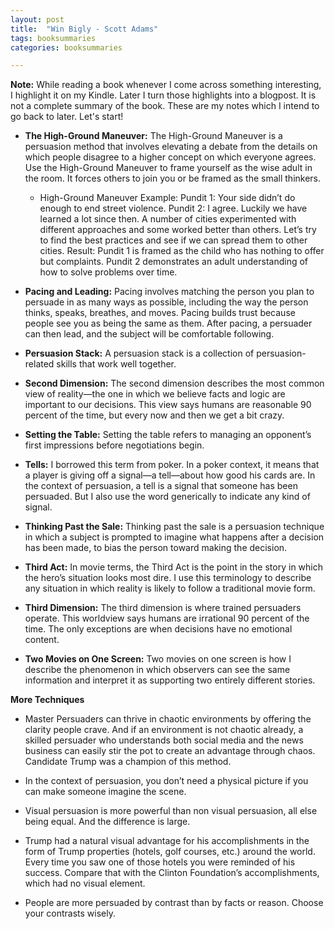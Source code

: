 ```yaml
---
layout: post
title:  "Win Bigly - Scott Adams"
tags: booksummaries
categories: booksummaries

---
```


**Note:** While reading a book whenever I come across something interesting, I highlight it on my Kindle. Later I turn those highlights into a blogpost. It is not a complete summary of the book. These are my notes which I intend to go back to later. Let's start!

+ **The High-Ground Maneuver:** The High-Ground Maneuver is a persuasion method that involves elevating a debate from the details on which people disagree to a higher concept on which everyone agrees. Use the High-Ground Maneuver to frame yourself as the wise adult in the room. It forces others to join you or be framed as the small thinkers.
  + High-Ground Maneuver Example: Pundit 1: Your side didn’t do enough to end street violence. Pundit 2: I agree. Luckily we have learned a lot since then. A number of cities experimented with different approaches and some worked better than others. Let’s try to find the best practices and see if we can spread them to other cities. Result: Pundit 1 is framed as the child who has nothing to offer but complaints. Pundit 2 demonstrates an adult understanding of how to solve problems over time.

+ **Pacing and Leading:** Pacing involves matching the person you plan to persuade in as many ways as possible, including the way the person thinks, speaks, breathes, and moves. Pacing builds trust because people see you as being the same as them. After pacing, a persuader can then lead, and the subject will be comfortable following.

+ **Persuasion Stack:** A persuasion stack is a collection of persuasion-related skills that work well together.

+ **Second Dimension:** The second dimension describes the most common view of reality—the one in which we believe facts and logic are important to our decisions. This view says humans are reasonable 90 percent of the time, but every now and then we get a bit crazy.

+ **Setting the Table:** Setting the table refers to managing an opponent’s first impressions before negotiations begin.

+ **Tells:** I borrowed this term from poker. In a poker context, it means that a player is giving off a signal—a tell—about how good his cards are. In the context of persuasion, a tell is a signal that someone has been persuaded. But I also use the word generically to indicate any kind of signal.

+ **Thinking Past the Sale:** Thinking past the sale is a persuasion technique in which a subject is prompted to imagine what happens after a decision has been made, to bias the person toward making the decision.

+ **Third Act:** In movie terms, the Third Act is the point in the story in which the hero’s situation looks most dire. I use this terminology to describe any situation in which reality is likely to follow a traditional movie form.

+ **Third Dimension:** The third dimension is where trained persuaders operate. This worldview says humans are irrational 90 percent of the time. The only exceptions are when decisions have no emotional content.

+ **Two Movies on One Screen:** Two movies on one screen is how I describe the phenomenon in which observers can see the same information and interpret it as supporting two entirely different stories.

**More Techniques**

+ Master Persuaders can thrive in chaotic environments by offering the clarity people crave. And if an environment is not chaotic already, a skilled persuader who understands both social media and the news business can easily stir the pot to create an advantage through chaos. Candidate Trump was a champion of this method.

+ In the context of persuasion, you don’t need a physical picture if you can make someone imagine the scene.

+ Visual persuasion is more powerful than non visual persuasion, all else being equal. And the difference is large.

+ Trump had a natural visual advantage for his accomplishments in the form of Trump properties (hotels, golf courses, etc.) around the world. Every time you saw one of those hotels you were reminded of his success. Compare that with the Clinton Foundation’s accomplishments, which had no visual element.

+ People are more persuaded by contrast than by facts or reason. Choose your contrasts wisely.
